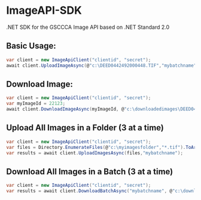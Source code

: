 # ImageAPI-SDK
.NET SDK for the GSCCCA Image API based on .NET Standard 2.0

## Basic Usage:
```C#
var client = new ImageApiClient("clientid", "secret");
await client.UploadImageAsync(@"c:\DEED0442492000448.TIF","mybatchname");
```

## Download Image:
```C#
var client = new ImageApiClient("clientid", "secret");
var myImageId = 22123;
await client.DownloadImageAsync(myImageId, @"c:\downloadedimages\DEED0442492000448.TIF");
```

## Upload All Images in a Folder (3 at a time)
```C#
var client = new ImageApiClient("clientid", "secret");
var files = Directory.EnumerateFiles(@"c:\myimagesfolder","*.tif").ToArray();
var results = await client.UploadImagesAsync(files,"mybatchname");
```

## Download All Images in a Batch (3 at a time)
```C#
var client = new ImageApiClient("clientid", "secret");
var results = await client.DownloadBatchAsync("mybatchname", @"c:\downloadedimages\");
```
